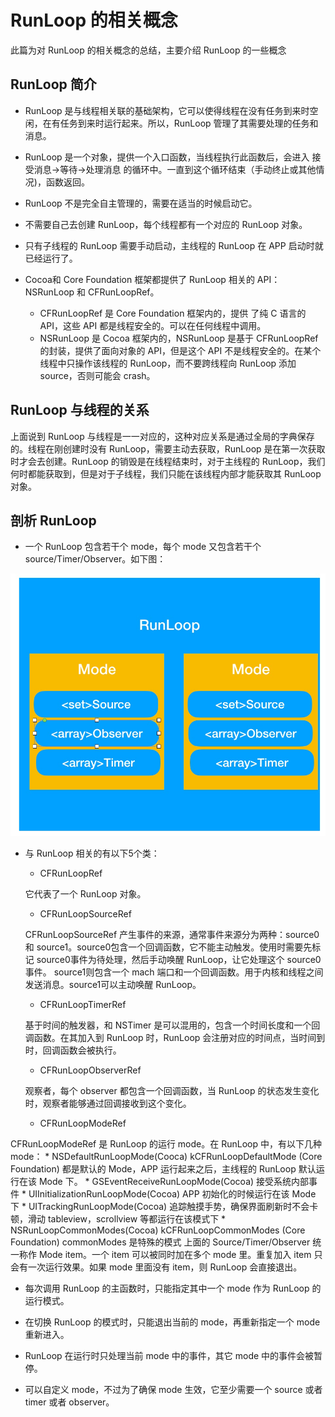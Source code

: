 # RunLoop 的相关概念
此篇为对 RunLoop 的相关概念的总结，主要介绍 RunLoop 的一些概念

## RunLoop 简介
* RunLoop 是与线程相关联的基础架构，它可以使得线程在没有任务到来时空闲，在有任务到来时运行起来。所以，RunLoop 管理了其需要处理的任务和消息。

* RunLoop 是一个对象，提供一个入口函数，当线程执行此函数后，会进入 接受消息->等待->处理消息 的循环中。一直到这个循环结束（手动终止或其他情况)，函数返回。

* RunLoop 不是完全自主管理的，需要在适当的时候启动它。

* 不需要自己去创建 RunLoop，每个线程都有一个对应的 RunLoop 对象。

* 只有子线程的 RunLoop 需要手动启动，主线程的 RunLoop 在 APP 启动时就已经运行了。

* Cocoa和 Core Foundation 框架都提供了 RunLoop 相关的 API：NSRunLoop 和 CFRunLoopRef。
    * CFRunLoopRef 是 Core Foundation 框架内的，提供 了纯 C 语言的 API，这些 API 都是线程安全的。可以在任何线程中调用。
    * NSRunLoop 是 Cocoa 框架内的，NSRunLoop 是基于 CFRunLoopRef 的封装，提供了面向对象的 API，但是这个 API 不是线程安全的。在某个线程中只操作该线程的 RunLoop，而不要跨线程向 RunLoop 添加 source，否则可能会 crash。

## RunLoop 与线程的关系

上面说到 RunLoop 与线程是一一对应的，这种对应关系是通过全局的字典保存的。线程在刚创建时没有 RunLoop，需要主动去获取，RunLoop 是在第一次获取时才会去创建。RunLoop 的销毁是在线程结束时，对于主线程的 RunLoop，我们何时都能获取到，但是对于子线程，我们只能在该线程内部才能获取其 RunLoop 对象。

## 剖析 RunLoop
* 一个 RunLoop 包含若干个 mode，每个 mode 又包含若干个 source/Timer/Observer。如下图：

![RunLoop](https://github.com/taoclouds/RunLoop-Learn/blob/master/image/runloop.png?raw=true)

* 与 RunLoop 相关的有以下5个类：
    * CFRunLoopRef

    它代表了一个 RunLoop 对象。

    * CFRunLoopSourceRef

    CFRunLoopSourceRef 产生事件的来源，通常事件来源分为两种：source0和 source1。source0包含一个回调函数，它不能主动触发。使用时需要先标记 source0事件为待处理，然后手动唤醒 RunLoop，让它处理这个 source0事件。 source1则包含一个 mach 端口和一个回调函数。用于内核和线程之间发送消息。source1可以主动唤醒 RunLoop。

    * CFRunLoopTimerRef

    基于时间的触发器，和 NSTimer 是可以混用的，包含一个时间长度和一个回调函数。在其加入到 RunLoop 时，RunLoop 会注册对应的时间点，当时间到时，回调函数会被执行。
    * CFRunLoopObserverRef

    观察者，每个 observer 都包含一个回调函数，当 RunLoop 的状态发生变化时，观察者能够通过回调接收到这个变化。
    * CFRunLoopModeRef

CFRunLoopModeRef 是 RunLoop 的运行 mode。在 RunLoop 中，有以下几种 mode：
    * NSDefaultRunLoopMode(Cooca) kCFRunLoopDefaultMode (Core Foundation)
    都是默认的 Mode，APP 运行起来之后，主线程的 RunLoop 默认运行在该 Mode 下。
    * GSEventReceiveRunLoopMode(Cocoa)
    接受系统内部事件
    * UIInitializationRunLoopMode(Cocoa)
    APP 初始化的时候运行在该 Mode 下
    * UITrackingRunLoopMode(Cocoa)
    追踪触摸手势，确保界面刷新时不会卡顿，滑动 tableview，scrollview 等都运行在该模式下
    * NSRunLoopCommonModes(Cocoa) kCFRunLoopCommonModes (Core Foundation)
    commonModes 是特殊的模式
上面的 Source/Timer/Observer 统一称作 Mode item。一个 item 可以被同时加在多个 mode 里。重复加入 item 只会有一次运行效果。如果 mode 里面没有 item，则 RunLoop 会直接退出。

* 每次调用 RunLoop 的主函数时，只能指定其中一个 mode 作为 RunLoop 的运行模式。

* 在切换 RunLoop 的模式时，只能退出当前的 mode，再重新指定一个 mode 重新进入。

* RunLoop 在运行时只处理当前 mode 中的事件，其它 mode 中的事件会被暂停。

* 可以自定义 mode，不过为了确保 mode 生效，它至少需要一个 source 或者 timer 或者 observer。
